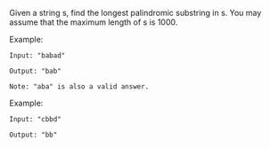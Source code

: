 Given a string s, find the longest palindromic substring in s. You may assume that the maximum length of s is 1000.

Example:

```
Input: "babad"

Output: "bab"

Note: "aba" is also a valid answer.
```

Example:

```
Input: "cbbd"

Output: "bb"
```